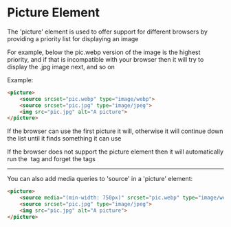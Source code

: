 # Picture Element

The 'picture' element is used to offer support for different browsers by providing a priority list for displaying an image

For example, below the pic.webp version of the image is the highest priority, and if that is incompatible with your browser then it will try to display the .jpg image next, and so on

Example:

```HTML
<picture>
    <source srcset="pic.webp" type="image/webp">
    <source srcset="pic.jpg" type="image/jpeg">
    <img src="pic.jpg" alt="A picture">
</picture>
```

If the browser can use the first picture it will, otherwise it will continue down the list until it finds something it can use

If the browser does not support the picture element then it will automatically run the <img> tag and forget the <source> tags

***

You can also add media queries to 'source' in a 'picture' element:

```HTML
<picture>
    <source media="(min-width: 750px)" srcset="pic.webp" type="image/webp">
    <source srcset="pic.jpg" type="image/jpeg">
    <img src="pic.jpg" alt="A picture">
</picture>
```
